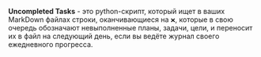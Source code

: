__Uncompleted Tasks__ - это python-скрипт, который ищет в ваших MarkDown файлах строки, оканчивающиеся на `❌`, которые в свою очередь обозначают невыполненные планы, задачи, цели, и переносит их в файл на следующий день, если вы ведёте журнал своего ежедневного прогресса.